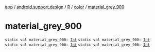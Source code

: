 [app](../../../index.md) / [android.support.design](../../index.md) / [R](../index.md) / [color](index.md) / [material_grey_900](.)

# material_grey_900

`static val material_grey_900: `[`Int`](https://kotlinlang.org/api/latest/jvm/stdlib/kotlin/-int/index.html)
`static val material_grey_900: `[`Int`](https://kotlinlang.org/api/latest/jvm/stdlib/kotlin/-int/index.html)
`static val material_grey_900: `[`Int`](https://kotlinlang.org/api/latest/jvm/stdlib/kotlin/-int/index.html)
`static val material_grey_900: `[`Int`](https://kotlinlang.org/api/latest/jvm/stdlib/kotlin/-int/index.html)